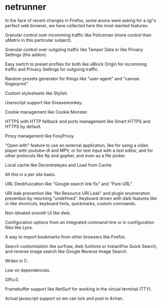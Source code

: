 # netrunner
In the face of recent changes in Firefox, some anons were asking for a /g/'s perfect web browser, we have collected here the most wanted features:

Granular control over incomming traffic like Policeman (more control than uMatrix in this particular subject).

Granular control over outgoing traffic like Tamper Data or like Privacy Settings (the addon).

Easy switch to preset profiles for both like uBlock Origin for incomming traffic and Privacy Settings for outgoing traffic.

Random presets generator for things like "user-agent" and "canvas fingerprint".

Custom stylesheets like Stylish.

Userscript support like Greasemonkey.

Cookie management like Cookie Monster.

HTTPS with HTTP fallback and ports management like Smart HTTPS and HTTPS by default.

Proxy management like FoxyProxy.

"Open with" feature to use an external application, like for using a video player with youtube-dl and MPV, or for text input with a text editor, and for other protocols like ftp and gopher, and even as a file picker.

Local cache like Decentraleyes and Load from Cache.

All this in a per site basis.

URL Deobfuscation like "Google search link fix" and "Pure URL".

URI leak prevention like "No Resource URI Leak" and plugin enumeration prevention by returning "undefined".
Keyboard driven with dwb features like vi-like shortcuts, keyboard hints, quickmarks, custom commands.

Non-bloated smooth UI like dwb.

Configuration options from an integrated command-line or in configuration files like Lynx.

A way to import bookmarks from other browsers like Firefox.

Search customization like surfraw, dwb funtions or InstantFox Quick Search, and reverse image search like Google Reverse Image Search.

Writen in C.

Low on dependencies.

GPLv3.

Framebuffer support like NetSurf for working in the virtual terminal (TTY).

Actual javascript support so we can lurk and post in 4chan.
